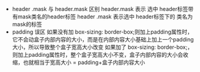 - header .mask  与 header.mask  区别
    header.mask 表示 选中 header标签带有mask类名的header标签
    header .mask  表示选中 header标签下的 类名为mask的标签
- padding 误区
    如果没有加 box-sizing: border-box;则加上padding属性时，它不会动盒子内部内容的大小，而是在内部内容大小基础上加上一个padding大小，所以导致整个盒子宽高大小改变
    如果加了 box-sizing: border-box;，则加上padding属性时，整个盒子宽高大小不变，盒子内部内容的大小会收缩，也就相当于宽高大小 = padding+盒子内部内容大小